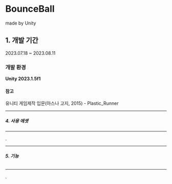# BounceBall
made by Unity
 
## 1. 개발 기간
2023.07.18 ~ 2023.08.11

### 개발 환경
**Unity 2023.1.5f1**

#### 참고
유니티 게임제작 입문(아스나 고지, 2015) - Plastic_Runner


----
##### 4. 사용 에셋
----
.





----
###### **5. 기능**
----
.
